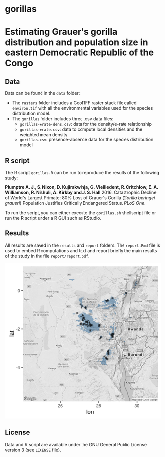 # gorillas

# Estimating Grauer's gorilla distribution and population size in eastern Democratic Republic of the Congo

## Data

Data can be found in the `data` folder:

- The `rasters` folder includes a GeoTIFF raster stack file called `environ.tif` with all the environmental variables used for the species distribution model.
- The `gorillas` folder includes three .csv data files: 
    - `gorillas-erate-dens.csv`: data for the density/e-rate relationship
    - `gorillas-erate.csv`: data to compute local densities and the weighted mean density
    - `gorillas.csv`: presence-absence data for the species distribution model
    
## R script

The R script `gorillas.R` can be run to reproduce the results of the following study:

**Plumptre A. J., S. Nixon, D. Kujirakwinja, G. Vieilledent, R. Critchlow, E. A. Williamson, R. Nishuli, A. Kirkby and J. S. Hall** 2016. Catastrophic Decline of World's Largest Primate: 80% Loss of Grauer's Gorilla (_Gorilla beringei graueri_) Population Justifies Critically Endangered Status. _PLoS One_.

To run the script, you can either execute the `gorillas.sh` shellscript file or run the R script under a R GUI such as RStudio.

## Results

All results are saved in the `results` and `report` folders. The `report.Rmd` file is used to embed R computations and text and report briefly the main results of the study in the file `report/report.pdf`. 

![Grauer's gorilla distribution](/results/SDA_ggmap.png)

## License

Data and R script are available under the GNU General Public License version 3 (see `LICENSE` file).
